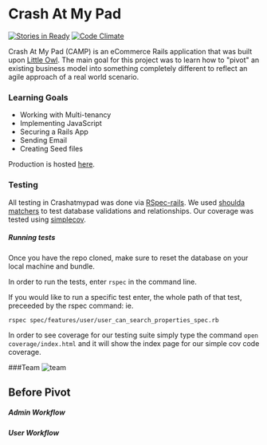 # Crash At My Pad
[![Stories in Ready](https://badge.waffle.io/adamhundley/the_pivot.svg?label=ready&title=Ready)](http://waffle.io/adamhundley/the_pivot)
[![Code Climate](https://codeclimate.com/github/adamhundley/the_pivot/badges/gpa.svg)](https://codeclimate.com/github/adamhundley/the_pivot)

Crash At My Pad (CAMP) is an eCommerce Rails application that was built upon [Little Owl](https://github.com/weilandia/little_owl). The main goal for this project was to learn how to "pivot" an existing business model into something completely different to reflect an agile approach of a real world scenario.

### Learning Goals
- Working with Multi-tenancy
- Implementing JavaScript
- Securing a Rails App
- Sending Email
- Creating Seed files

Production is hosted [here](http://crashatmypad.herokuapp.com/).

### Testing
All testing in Crashatmypad was done via [RSpec-rails](https://github.com/rspec/rspec-rails).  We used [shoulda matchers](https://github.com/thoughtbot/shoulda-matchers) to test database validations and relationships.  Our coverage was tested using [simplecov](https://github.com/colszowka/simplecov).
##### Running tests
Once you have the repo cloned, make sure to reset the database on your local machine and bundle.

In order to run the tests, enter `rspec` in the command line.

If you would like to run a specific test enter, the whole path of that test, preceeded by the rspec command: ie. 

```
rspec spec/features/user/user_can_search_properties_spec.rb
```

In order to see coverage for our testing suite simply type the command `open coverage/index.html` and it will show the index page for our simple cov code coverage.

###Team
![team](app/assets/images/team.png)


## Before Pivot

##### Admin Workflow


##### User Workflow

